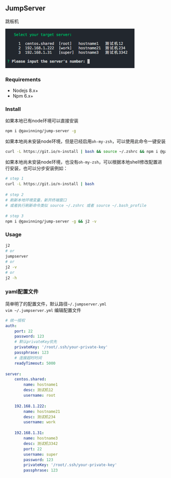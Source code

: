 JumpServer
---
跳板机

![](demo.png)

### Requirements
* Nodejs 8.x+  
* Npm 6.x+  

### Install
如果本地已有node环境可以直接安装
```sh
npm i @gavinning/jump-server -g
```

如果本地尚未安装node环境，但是已经启用``oh-my-zsh``，可以使用此命令一键安装
```sh
curl -L https://git.io/n-install | bash && source ~/.zshrc && npm i @gavinning/jump-server -g && j2 -v
```

如果本地尚未安装node环境，也没有``oh-my-zsh``，可以根据本地shell修改配置进行安装，也可以分步安装例如：
```sh
# step 1
curl -L https://git.io/n-install | bash

# step 2
# 刷新本地环境变量，新开终端窗口
# 或者执行刷新命令类似 source ~/.zshrc 或者 source ~/.bash_profile

# step 3
npm i @gavinning/jump-server -g && j2 -v
```

### Usage
```sh
j2
# or
jumpserver
# or
j2 -v
# or
j2 -h
```

### yaml配置文件
简单明了的配置文件，默认路径``~/.jumpserver.yml``  
``vim ~/.jumpserver.yml`` 编辑配置文件
```yaml
# 统一授权
auth:
    port: 22
    password: 123
    # 默认privateKey优先
    privateKey: '/root/.ssh/your-private-key'
    passphrase: 123
    # 连接超时时间
    readyTimeout: 5000

server:
    centos.shared:
        name: hostname1
        desc: 测试机12
        username: root
        
    192.168.1.222:
        name: hostname21
        desc: 测试机234
        username: work

    192.168.1.31:
        name: hostname3
        desc: 测试机3342
        port: 22
        username: super
        password: 123
        privateKey: '/root/.ssh/your-private-key'
        passphrase: 123
```